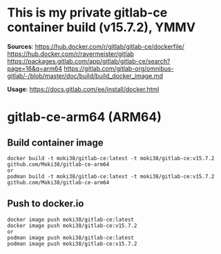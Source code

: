  
# This is my private gitlab-ce container build (v15.7.2), YMMV
 
**Sources**: 
         https://hub.docker.com/r/gitlab/gitlab-ce/dockerfile/
         https://hub.docker.com/r/ravermeister/gitlab
         https://packages.gitlab.com/app/gitlab/gitlab-ce/search?page=16&q=arm64
         https://gitlab.com/gitlab-org/omnibus-gitlab/-/blob/master/doc/build/build_docker_image.md

**Usage**: 
         https://docs.gitlab.com/ee/install/docker.html

# gitlab-ce-arm64 (ARM64)

## Build container image
```
docker build -t moki38/gitlab-ce:latest -t moki38/gitlab-ce:v15.7.2 github.com/Moki38/gitlab-ce-arm64
or
podman build -t moki38/gitlab-ce:latest -t moki38/gitlab-ce:v15.7.2 github.com/Moki38/gitlab-ce-arm64
````

## Push to docker.io
```
docker image push moki38/gitlab-ce:latest
docker image push moki38/gitlab-ce:v15.7.2
or
podman image push moki38/gitlab-ce:latest
podman image push moki38/gitlab-ce:v15.7.2
```
